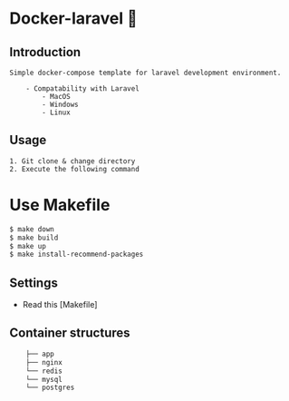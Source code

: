 # Docker-laravel 🐳

## Introduction
    Simple docker-compose template for laravel development environment.

        - Compatability with Laravel    
            - MacOS
            - Windows
            - Linux
## Usage
    1. Git clone & change directory
    2. Execute the following command
 
# Use Makefile   
  ```bash
$ make down
$ make build
$ make up
$ make install-recommend-packages 
```
## Settings
 - Read this [Makefile]

## Container structures

```bash
    ├── app
    ├── nginx
    └── redis
    └── mysql
    └── postgres
```
